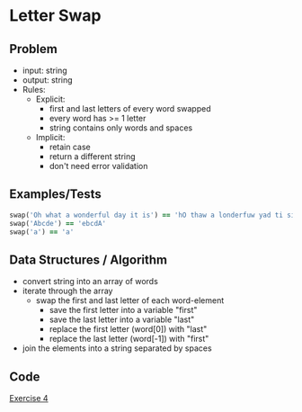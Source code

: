 # Letter Swap

## Problem

- input: string 
- output: string
- Rules: 
  - Explicit:
    - first and last letters of every word swapped
    - every word has >= 1 letter
    - string contains only words and spaces
  - Implicit:
    - retain case
    - return a different string
    - don't need error validation

## Examples/Tests

```ruby
swap('Oh what a wonderful day it is') == 'hO thaw a londerfuw yad ti si'
swap('Abcde') == 'ebcdA'
swap('a') == 'a'
```

## Data Structures / Algorithm

- convert string into an array of words
- iterate through the array
  - swap the first and last letter of each word-element
    - save the first letter into a variable "first"
    - save the last letter into a variable "last"
    - replace the first letter (word[0]) with "last"
    - replace the last letter (word[-1]) with "first"
- join the elements into a string separated by spaces

## Code

[Exercise 4](/exercise_4.rb)